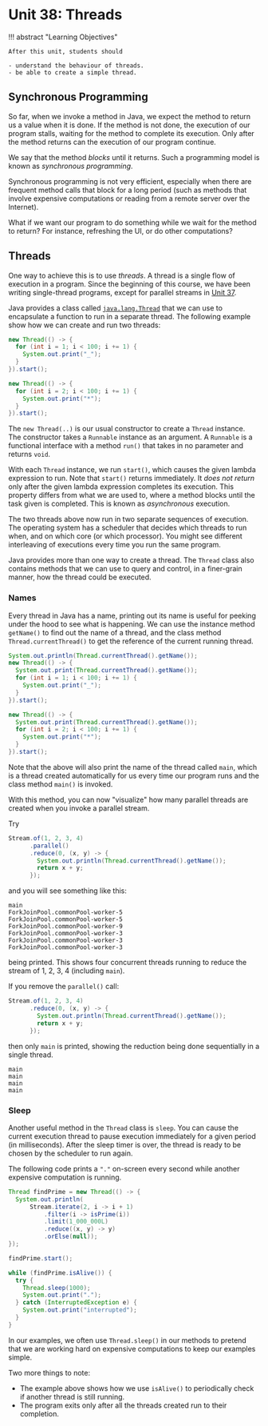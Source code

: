 # Unit 38: Threads

!!! abstract "Learning Objectives"

    After this unit, students should

    - understand the behaviour of threads.
    - be able to create a simple thread.

## Synchronous Programming

So far, when we invoke a method in Java, we expect the method to return us a value when it is done.  If the method is not done, the execution of our program stalls, waiting for the method to complete its execution.  Only after the method returns can the execution of our program continue.

We say that the method _blocks_ until it returns.   Such a programming model is known as _synchronous programming_.

Synchronous programming is not very efficient, especially when there are frequent method calls that block for a long period (such as methods that involve expensive computations or reading from a remote server over the Internet).

What if we want our program to do something while we wait for the method to return?  For instance, refreshing the UI, or do other computations?

## Threads

One way to achieve this is to use _threads_.  A thread is a single flow of execution in a program.  Since the beginning of this course, we have been writing single-thread programs, except for parallel streams in [Unit 37](37-parallel.md).

Java provides a class called [`java.lang.Thread`](https://docs.oracle.com/en/java/javase/21/docs/api/java.base/java/lang/Thread.html) that we can use to encapsulate a function to run in a separate thread.  The following example show how we can create and run two threads:

```Java
new Thread(() -> {
  for (int i = 1; i < 100; i += 1) {
    System.out.print("_");
  }
}).start();

new Thread(() -> {
  for (int i = 2; i < 100; i += 1) {
    System.out.print("*");
  }
}).start();
```

The `new Thread(..)` is our usual constructor to create a `Thread` instance.  The constructor takes a `Runnable` instance as an argument.  A `Runnable` is a functional interface with a method `run()` that takes in no parameter and returns `void`.

With each `Thread` instance, we run `start()`, which causes the given lambda expression to run.  Note that `start()` returns immediately.  It _does not return_ only after the given lambda expression completes its execution.  This property differs from what we are used to, where a method blocks until the task given is completed.   This is known as _asynchronous_ execution.

The two threads above now run in two separate sequences of execution.  The operating system has a scheduler that decides which threads to run when, and on which core (or which processor).  You might see different interleaving of executions every time you run the same program.

Java provides more than one way to create a thread.  The `Thread` class also contains methods that we can use to query and control, in a finer-grain manner, how the thread could be executed.

### Names

Every thread in Java has a name, printing out its name is useful for peeking under the hood to see what is happening.  We can use the instance method `getName()` to find out the name of a thread, and the class method `Thread.currentThread()` to get the reference of the current running thread.

```Java
System.out.println(Thread.currentThread().getName());
new Thread(() -> {
  System.out.print(Thread.currentThread().getName());
  for (int i = 1; i < 100; i += 1) {
    System.out.print("_");
  }
}).start();

new Thread(() -> {
  System.out.print(Thread.currentThread().getName());
  for (int i = 2; i < 100; i += 1) {
    System.out.print("*");
  }
}).start();
```

Note that the above will also print the name of the thread called `main`, which is a thread created automatically for us every time our program runs and the class method `main()` is invoked.

With this method, you can now "visualize" how many parallel threads are created when you invoke a parallel stream.

Try
```Java
Stream.of(1, 2, 3, 4)
      .parallel()
      .reduce(0, (x, y) -> { 
        System.out.println(Thread.currentThread().getName()); 
        return x + y; 
      });
```

and you will see something like this:
```
main
ForkJoinPool.commonPool-worker-5
ForkJoinPool.commonPool-worker-5
ForkJoinPool.commonPool-worker-9
ForkJoinPool.commonPool-worker-3
ForkJoinPool.commonPool-worker-3
ForkJoinPool.commonPool-worker-3
```

being printed.  This shows four concurrent threads running to reduce the stream of 1, 2, 3, 4 (including `main`).

If you remove the `parallel()` call:

```Java
Stream.of(1, 2, 3, 4)
      .reduce(0, (x, y) -> { 
        System.out.println(Thread.currentThread().getName()); 
        return x + y; 
      });
```

then only `main` is printed, showing the reduction being done sequentially in a single thread.

```
main
main
main
main
```

### Sleep

Another useful method in the `Thread` class is `sleep`.  You can cause the current execution thread to pause execution immediately for a given period (in milliseconds).   After the sleep timer is over, the thread is ready to be chosen by the scheduler to run again.

The following code prints a `"."` on-screen every second while another expensive computation is running.

```Java
Thread findPrime = new Thread(() -> {
  System.out.println(
	  Stream.iterate(2, i -> i + 1)
          .filter(i -> isPrime(i))
          .limit(1_000_000L)
          .reduce((x, y) -> y)
          .orElse(null));
});

findPrime.start();

while (findPrime.isAlive()) {
  try {
    Thread.sleep(1000);
    System.out.print(".");
  } catch (InterruptedException e) {
    System.out.print("interrupted");
  }
} 
```

In our examples, we often use `Thread.sleep()` in our methods to pretend that we are working hard on expensive computations to keep our examples simple.

Two more things to note:

- The example above shows how we use `isAlive()` to periodically check if another thread is still running.
- The program exits only after all the threads created run to their completion.

